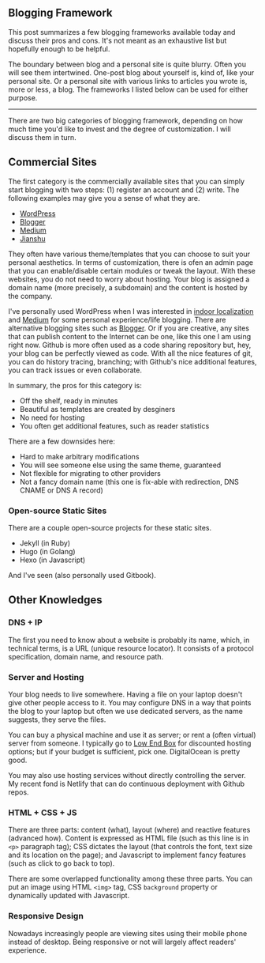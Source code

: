 Blogging Framework
---

This post summarizes a few blogging frameworks available today and discuss their pros and cons.
It's not meant as an exhaustive list but hopefully enough to be helpful.

The boundary between blog and a personal site is quite blurry.
Often you will see them intertwined. One-post blog about yourself is, kind of, like your personal site.
Or a personal site with various links to articles you wrote is, more or less, a blog.
The frameworks I listed below can be used for either purpose.

---

There are two big categories of blogging framework, depending on how much time you'd like to invest and the degree of customization.
I will discuss them in turn.

## Commercial Sites

The first category is the commercially available sites that you can simply start blogging with two steps:
(1) register an account and (2) write. The following examples may give you a sense of what they are.

- [WordPress](https://wordpress.com/)
- [Blogger](https://www.blogger.com/)
- [Medium](https://www.medium.com/)
- [Jianshu](http://www.jianshu.com/)

They often have various theme/templates that you can choose to suit your personal aesthetics.
In terms of customization, there is ofen an admin page that you can enable/disable certain modules or tweak the layout.
With these websites, you do not need to worry about hosting.
Your blog is assigned a domain name (more precisely, a subdomain) and the content is hosted by the company.

I've personally used WordPress when I was interested in [indoor localization](https://indoorlocalization.wordpress.com/)
and [Medium](https://medium.com/@nebgnahz) for some personal experience/life blogging. There are alternative blogging sites
such as [Blogger](https://www.blogger.com).
Or if you are creative, any sites that can publish content to the Internet can be one, like this one I am using right now.
Github is more often used as a code sharing repository but, hey, your blog can be perfectly viewed as code.
With all the nice features of git, you can do history tracing, branching;
with Github's nice additional features, you can track issues or even collaborate.

In summary, the pros for this category is:
- Off the shelf, ready in minutes
- Beautiful as templates are created by desginers
- No need for hosting
- You often get additional features, such as reader statistics

There are a few downsides here:

- Hard to make arbitrary modifications
- You will see someone else using the same theme, guaranteed
- Not flexible for migrating to other providers
- Not a fancy domain name (this one is fix-able with redirection, DNS CNAME or DNS A record)

### Open-source Static Sites

There are a couple open-source projects for these static sites.

- Jekyll (in Ruby)
- Hugo (in Golang)
- Hexo (in Javascript)

And I've seen (also personally used Gitbook).

## Other Knowledges

### DNS + IP

The first you need to know about a website is probably its name, which, in technical terms, is a URL (unique resource locator).
It consists of a protocol specification, domain name, and resource path.

### Server and Hosting

Your blog needs to live somewhere. Having a file on your laptop doesn't give other people access to it.
You may configure DNS in a way that points the blog to your laptop but often we use dedicated servers,
as the name suggests, they serve the files.

You can buy a physical machine and use it as server; or rent a (often virtual) server from someone.
I typically go to [Low End Box](https://lowendbox.com/) for discounted hosting options; but if your budget is sufficient,
pick one. DigitalOcean is pretty good.

You may also use hosting services without directly controlling the server.
My recent fond is Netlify that can do continuous deployment with Github repos.

### HTML + CSS + JS

There are three parts: content (what), layout (where) and reactive features (advanced how).
Content is expressed as HTML file (such as this line is in `<p>` paragraph tag);
CSS dictates the layout (that controls the font, text size and its location on the page); 
and Javascript to implement fancy features (such as click to go back to top).

There are some overlapped functionality among these three parts.
You can put an image using HTML `<img>` tag, CSS `background` property or dynamically updated with Javascript.

### Responsive Design

Nowadays increasingly people are viewing sites using their mobile phone instead of desktop.
Being responsive or not will largely affect readers' experience.
